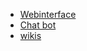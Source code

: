 * [Webinterface](webinterface/README.md)
* [Chat bot](chatbot/README.md)
* [wikis](wikis/README.md)

